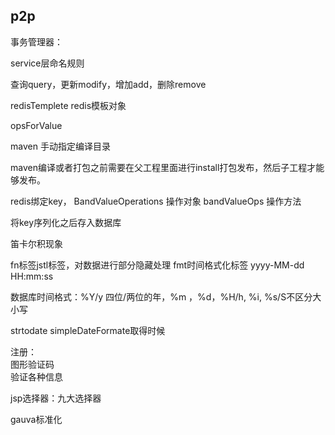 ## p2p 

事务管理器：


service层命名规则

查询query，更新modify，增加add，删除remove


redisTemplete redis模板对象

opsForValue

maven 手动指定编译目录 

maven编译或者打包之前需要在父工程里面进行install打包发布，然后子工程才能够发布。

redis绑定key，  BandValueOperations 操作对象  bandValueOps 操作方法

将key序列化之后存入数据库


笛卡尔积现象



fn标签jstl标签，对数据进行部分隐藏处理
fmt时间格式化标签 yyyy-MM-dd HH:mm:ss

数据库时间格式：%Y/y 四位/两位的年，%m ，%d，%H/h, %i, %s/S不区分大小写

strtodate
simpleDateFormate取得时候

注册：<br>
图形验证码<br>
验证各种信息<br>

jsp选择器：九大选择器

gauva标准化

